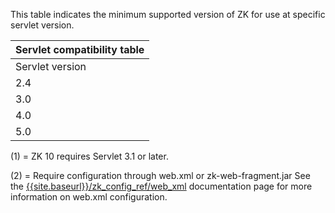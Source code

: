 This table indicates the minimum supported version of ZK for use at
specific servlet version.

| Servlet compatibility table |
|-----------------------------|
| Servlet version             |
| 2.4                         |
| 3.0                         |
| 4.0                         |
| 5.0                         |

\(1\) = ZK 10 requires Servlet 3.1 or later.

\(2\) = Require configuration through web.xml or zk-web-fragment.jar See
the
[{{site.baseurl}}/zk_config_ref/web_xml]({{site_baseurl}}/zk_config_ref/web_xml)
documentation page for more information on web.xml configuration.
